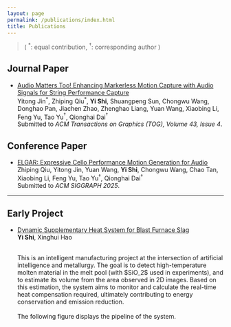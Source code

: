 ```yaml
---
layout: page
permalink: /publications/index.html
title: Publications
---
```


> ( $^\ast$: equal contribution,  $^\dag$: corresponding author )

## Journal Paper

- [Audio Matters Too! Enhancing Markerless Motion Capture with Audio Signals for String Performance Capture](https://dl.acm.org/doi/abs/10.1145/3658235)<br><img title="" src="https://shiyi099.github.io/homepage/images/publications/SPD.jpg" alt="" data-align="inline">Yitong Jin$^\ast$, Zhiping Qiu$^\ast$, **Yi Shi**, Shuangpeng Sun, Chongwu Wang, Donghao Pan, Jiachen Zhao, Zhenghao Liang, Yuan Wang, Xiaobing Li, Feng Yu, Tao Yu$^\dag$, Qionghai Dai$^\dag$<br>Submitted to *ACM Transactions on Graphics (TOG), Volume 43, Issue 4*.<br>

## Conference Paper

- [ELGAR:  Expressive Cello Performance Motion Generation for Audio](https://dl.acm.org/doi/10.1145/3721238.3730756)<br><img title="" src="https://shiyi099.github.io/homepage/images/publications/ELGAR.jpg" alt="" data-align="inline">Zhiping Qiu, Yitong Jin, Yuan Wang, **Yi Shi**, Chongwu Wang, Chao Tan, Xiaobing Li, Feng Yu, Tao Yu$^\dag$, Qionghai Dai$^\dag$<br>Submitted to *ACM SIGGRAPH 2025*.<br>

---

## Early Project

- [Dynamic Supplementary Heat System for Blast Furnace Slag](https://newstest.ncst.edu.cn/col/1393558054724/2020/12/28/1609148866922.html)<br><img title="" src="https://shiyi099.github.io/homepage/images/publications/ChiLunTechnology.png" alt="" data-align="inline">**Yi Shi**, Xinghui Hao<br>
  
  <br>
  This is an intelligent manufacturing project at the intersection of artificial intelligence and metallurgy. The goal is to detect high-temperature molten material in the melt pool (with $SiO_2$ used in experiments), and to estimate its volume from the area observed in 2D images. Based on this estimation, the system aims to monitor and calculate the real-time heat compensation required, ultimately contributing to energy conservation and emission reduction.<br>
  <br>
  The following figure displays the pipeline of the system.<br><img title="" src="https://shiyi099.github.io/homepage/images/publications/ChiLunTechnologyTeaser.jpg" alt="" data-align="inline">
